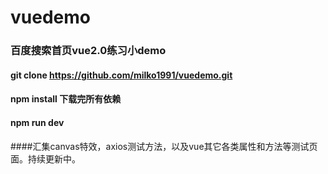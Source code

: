 # vuedemo
### 百度搜索首页vue2.0练习小demo
#### git clone https://github.com/milko1991/vuedemo.git
#### npm install 下载完所有依赖
#### npm run dev

####汇集canvas特效，axios测试方法，以及vue其它各类属性和方法等测试页面。持续更新中。
